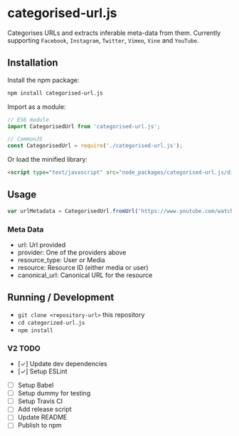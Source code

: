 # categorised-url.js

Categorises URLs and extracts inferable meta-data from them. Currently supporting `Facebook`, `Instagram`, `Twitter`, `Vimeo`, `Vine` and `YouTube`.

## Installation

Install the npm package:

```bash
npm install categorised-url.js
```

Import as a module:

```js
// ES6 module
import CategorisedUrl from 'categorised-url.js';

// CommonJS
const CategorisedUrl = require('./categorised-url.js');
```

Or load the minified library:

```html
<script type="text/javascript" src="node_packages/categorised-url.js/dist/categorised-url.min.js"></script>
```

## Usage

```js
var urlMetadata = CategorisedUrl.fromUrl('https://www.youtube.com/watch?v=x8wC-WxC31s');
```

### Meta Data

* url: Url provided
* provider: One of the providers above
* resource_type: User or Media
* resource: Resource ID (either media or user)
* canonical_url: Canonical URL for the resource

## Running / Development

* `git clone <repository-url>` this repository
* `cd categorized-url.js`
* `npm install`

### V2 TODO

* [✓] Update dev dependencies
* [✓] Setup ESLint
* [ ] Setup Babel
* [ ] Setup dummy for testing
* [ ] Setup Travis CI
* [ ] Add release script
* [ ] Update README
* [ ] Publish to npm
